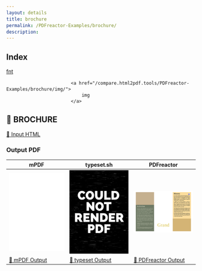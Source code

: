 ```yaml
---
layout: details
title: brochure
permalink: /PDFreactor-Examples/brochure/
description: 
---
```


## Index
<div class="boxes">
                            <a href="/compare.html2pdf.tools/PDFreactor-Examples/brochure/fnt/">
                                fnt
                            </a>

                            <a href="/compare.html2pdf.tools/PDFreactor-Examples/brochure/img/">
                                img
                            </a>
</div>

## 🔬 BROCHURE

[📄 Input HTML](https://raw.githubusercontent.com/azettl/compare.html2pdf.tools/master//html/PDFreactor%20Examples/brochure/brochure.html)

### Output PDF

| mPDF | typeset.sh | PDFreactor |
|---------|---------|---------|
| ![mPDF Preview](mpdf__html_PDFreactor_Examples_brochure_brochure.html.png) | ![typeset Preview](typeset__html_PDFreactor_Examples_brochure_brochure.html.png) | ![PDFreactor Preview](pdfreactor__html_PDFreactor_Examples_brochure_brochure.html.png) |
| [📕 mPDF Output](mpdf__html_PDFreactor_Examples_brochure_brochure.html.pdf) | [📕 typeset Output](typeset__html_PDFreactor_Examples_brochure_brochure.html.pdf) | [📕 PDFreactor Output](pdfreactor__html_PDFreactor_Examples_brochure_brochure.html.pdf) |


